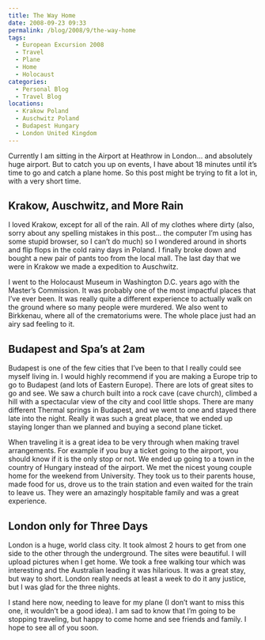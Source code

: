 ```yaml
---
title: The Way Home
date: 2008-09-23 09:33
permalink: /blog/2008/9/the-way-home
tags:
  - European Excursion 2008
  - Travel
  - Plane
  - Home
  - Holocaust
categories:
  - Personal Blog
  - Travel Blog
locations: 
  - Krakow Poland
  - Auschwitz Poland
  - Budapest Hungary
  - London United Kingdom
---
```


Currently I am sitting in the Airport at Heathrow in London... and absolutely huge airport. But to catch you up on events, I have about 18 minutes until it’s time to go and catch a plane home. So this post might be trying to fit a lot in, with a very short time.

## Krakow, Auschwitz, and More Rain

I loved Krakow, except for all of the rain. All of my clothes where dirty (also, sorry about any spelling mistakes in this post… the computer I’m using has some stupid browser, so I can’t do much) so I wondered around in shorts and flip flops in the cold rainy days in Poland. I finally broke down and bought a new pair of pants too from the local mall. The last day that we were in Krakow we made a expedition to Auschwitz.

I went to the Holocaust Museum in Washington D.C. years ago with the Master’s Commission. It was probably one of the most impactful places that I’ve ever been. It was really quite a different experience to actually walk on the ground where so many people were murdered. We also went to Birkkenau, where all of the crematoriums were. The whole place just had an airy sad feeling to it.

## Budapest and Spa’s at 2am

Budapest is one of the few cities that I’ve been to that I really could see myself living in. I would highly recommend if you are making a Europe trip to go to Budapest (and lots of Eastern Europe). There are lots of great sites to go and see. We saw a church built into a rock cave (cave church), climbed a hill with a spectacular view of the city and cool little shops. There are many different Thermal springs in Budapest, and we went to one and stayed there late into the night. Really it was such a great place, that we ended up staying longer than we planned and buying a second plane ticket.

When traveling it is a great idea to be very through when making travel arrangements. For example if you buy a ticket going to the airport, you should know if it is the only stop or not. We ended up going to a town in the country of Hungary instead of the airport. We met the nicest young couple home for the weekend from University. They took us to their parents house, made food for us, drove us to the train station and even waited for the train to leave us. They were an amazingly hospitable family and was a great experience.

## London only for Three Days

London is a huge, world class city. It took almost 2 hours to get from one side to the other through the underground. The sites were beautiful. I will upload pictures when I get home. We took a free walking tour which was interesting and the Australian leading it was hilarious. It was a great stay, but way to short. London really needs at least a week to do it any justice, but I was glad for the three nights.

I stand here now, needing to leave for my plane (I don’t want to miss this one, it wouldn’t be a good idea). I am sad to know that I’m going to be stopping traveling, but happy to come home and see friends and family. I hope to see all of you soon.